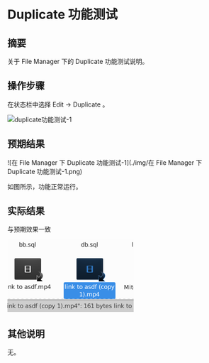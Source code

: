 # Duplicate 功能测试

## 摘要

关于 File Manager 下的 Duplicate 功能测试说明。

## 操作步骤

在状态栏中选择 Edit -> Duplicate 。

![duplicate功能测试-1](./img/duplicate功能测试-1.png)

## 预期结果

![在 File Manager 下 Duplicate 功能测试-1](./img/在 File Manager 下 Duplicate 功能测试-1.png)

如图所示，功能正常运行。

## 实际结果

与预期效果一致

![duplicate功能测试-2](./img/duplicate功能测试-2.png)

## 其他说明

无。

